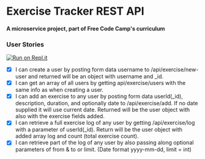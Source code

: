 # Exercise Tracker REST API

#### A microservice project, part of Free Code Camp's curriculum

### User Stories

[![Run on Repl.it](https://repl.it/badge/github/freeCodeCamp/boilerplate-project-exercisetracker)](https://repl.it/github/freeCodeCamp/boilerplate-project-exercisetracker)

- [x] I can create a user by posting form data username to /api/exercise/new-user and returned will be an object with username and _id.
- [x] I can get an array of all users by getting api/exercise/users with the same info as when creating a user.
- [x] I can add an exercise to any user by posting form data userId(_id), description, duration, and optionally date to /api/exercise/add. If no date supplied it will use current date. Returned will be the user object with also with the exercise fields added.
- [x] I can retrieve a full exercise log of any user by getting /api/exercise/log with a parameter of userId(_id). Return will be the user object with added array log and count (total exercise count).
- [x] I can retrieve part of the log of any user by also passing along optional parameters of from & to or limit. (Date format yyyy-mm-dd, limit = int)
